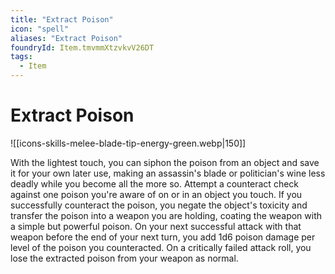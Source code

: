 ```yaml
---
title: "Extract Poison"
icon: "spell"
aliases: "Extract Poison"
foundryId: Item.tmvmmXtzvkvV26DT
tags:
  - Item
---
```


# Extract Poison
![[icons-skills-melee-blade-tip-energy-green.webp|150]]

With the lightest touch, you can siphon the poison from an object and save it for your own later use, making an assassin's blade or politician's wine less deadly while you become all the more so. Attempt a counteract check against one poison you're aware of on or in an object you touch. If you successfully counteract the poison, you negate the object's toxicity and transfer the poison into a weapon you are holding, coating the weapon with a simple but powerful poison. On your next successful attack with that weapon before the end of your next turn, you add 1d6 poison damage per level of the poison you counteracted. On a critically failed attack roll, you lose the extracted poison from your weapon as normal.


